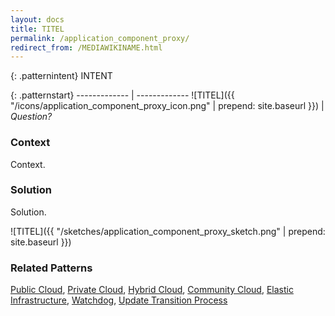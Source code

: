 ```yaml
---
layout: docs
title: TITEL
permalink: /application_component_proxy/
redirect_from: /MEDIAWIKINAME.html
---
```


{: .patternintent}
INTENT

{: .patternstart}
------------- | -------------
![TITEL]({{ "/icons/application_component_proxy_icon.png" | prepend: site.baseurl }})  | *Question?*

### Context

Context.

### Solution

Solution.
 
![TITEL]({{ "/sketches/application_component_proxy_sketch.png" | prepend: site.baseurl }})

### Related Patterns
[Public Cloud](/public_cloud/), [Private Cloud](/private_cloud/), [Hybrid Cloud](/hybrid_cloud/), [Community Cloud](/community_cloud/), [Elastic Infrastructure](/elastic_infrastructure/), [Watchdog](/watchdog/), [Update Transition Process](/update_transition_process/)